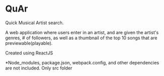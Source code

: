 # QuAr
Quick Musical Artist search.

A web application where users enter in an artist, and are given the artist's genres, # of followers, as well as a thumbnail of the top 10 songs that are previewable(playable).

Created using ReactJS

*Node_modules, package.json, webpack.config, and other dependencies are not included. Only src folder
